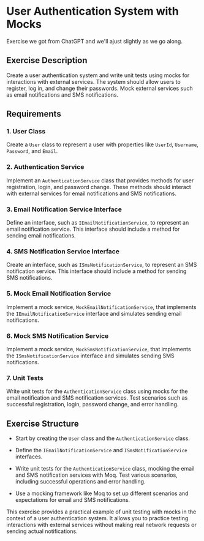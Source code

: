 # User Authentication System with Mocks
Exercise we got from ChatGPT and we'll ajust slightly as we go along.

## Exercise Description

Create a user authentication system and write unit tests using mocks for interactions with external services. The system should allow users to register, log in, and change their passwords. Mock external services such as email notifications and SMS notifications.

## Requirements

### 1. User Class

Create a `User` class to represent a user with properties like `UserId`, `Username`, `Password`, and `Email`.

### 2. Authentication Service

Implement an `AuthenticationService` class that provides methods for user registration, login, and password change. These methods should interact with external services for email notifications and SMS notifications.

### 3. Email Notification Service Interface

Define an interface, such as `IEmailNotificationService`, to represent an email notification service. This interface should include a method for sending email notifications.

### 4. SMS Notification Service Interface

Create an interface, such as `ISmsNotificationService`, to represent an SMS notification service. This interface should include a method for sending SMS notifications.

### 5. Mock Email Notification Service

Implement a mock service, `MockEmailNotificationService`, that implements the `IEmailNotificationService` interface and simulates sending email notifications.

### 6. Mock SMS Notification Service

Implement a mock service, `MockSmsNotificationService`, that implements the `ISmsNotificationService` interface and simulates sending SMS notifications.

### 7. Unit Tests

Write unit tests for the `AuthenticationService` class using mocks for the email notification and SMS notification services. Test scenarios such as successful registration, login, password change, and error handling.

## Exercise Structure

- Start by creating the `User` class and the `AuthenticationService` class.
- Define the `IEmailNotificationService` and `ISmsNotificationService` interfaces.

- Write unit tests for the `AuthenticationService` class, mocking the email and SMS notification services with Moq. 
Test various scenarios, including successful operations and error handling.
- Use a mocking framework like Moq to set up different scenarios and expectations for email and SMS notifications.

This exercise provides a practical example of unit testing with mocks in the context of a user authentication system. It allows you to practice testing interactions with external services without making real network requests or sending actual notifications.
